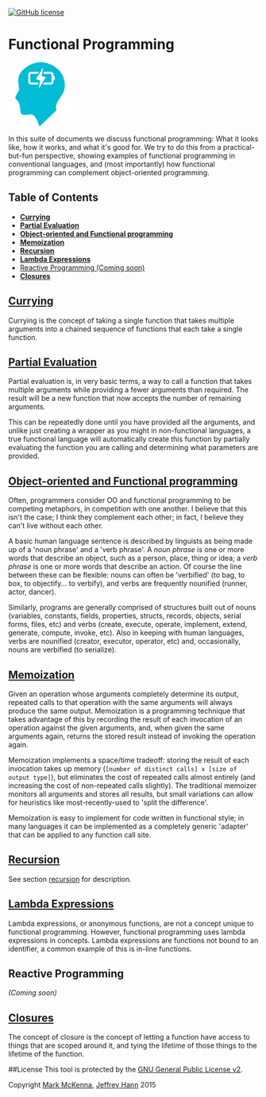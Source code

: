 [![GitHub license](https://img.shields.io/github/license/obihann-learning/functional-programming.svg)](https://github.com/obihann-learning/functional-programming/blob/master/LICENSE)

# Functional Programming

[![logo](https://raw.githubusercontent.com/learn-something-new/learn-something-new.github.io/master/logo.png?v=2)](#)

In this suite of documents we discuss functional programming: What it looks like, how it works, and what it's good for.  We try to do this from a practical-but-fun perspective, showing examples of functional programming in conventional languages, and (most importantly) how functional programming can complement object-oriented programming.

## Table of Contents

+ **[Currying](/currying)**
+ **[Partial Evaluation](/partial-eval)**
+ **[Object-oriented and Functional programming](/object-oriented)**
+ **[Memoization](/memoization)**
+ **[Recursion](/recursion )**
+ **[Lambda Expressions](/lambda)**
+ [Reactive Programming (Coming soon)](#)
+ **[Closures](/closures)**

## [Currying](/currying)

Currying is the concept of taking a single function that takes multiple arguments into a chained sequence
of functions that each take a single function.

## [Partial Evaluation](/partial-eval)

Partial evaluation is, in very basic terms, a way to call a function that takes multiple arguments while 
providing a fewer arguments than required. The result will be a new function that now accepts the number of remaining arguments. 

This can be repeatedly done until you have provided all the arguments, and unlike just creating a wrapper as you might in 
non-functional languages, a true functional language will automatically create this function by partially evaluating the function you 
are calling and determining what parameters are provided.

## [Object-oriented and Functional programming](/object-oriented)

Often, programmers consider OO and functional programming to be competing metaphors, in competition with one another. I believe that this isn't the case; I think they complement each other; in fact, I believe they can't live without each other.

A basic human language sentence is described by linguists as being made up of a 'noun phrase' and a 'verb phrase'.  A *noun phrase* is one or more words that describe an object, such as a person, place, thing or idea; a *verb phrase* is one or more words that describe an action.  Of course the line between these can be flexible: nouns can often be 'verbified' (to bag, to box, to objectify... to verbify), and verbs are frequently nounified (runner, actor, dancer).

Similarly, programs are generally comprised of structures built out of nouns (variables, constants, fields, properties, structs, records, objects, serial forms, files, etc) and verbs (create, execute, operate, implement, extend, generate, compute, invoke, etc).  Also in keeping with human languages, verbs are nounified (creator, executor, operator, etc) and, occasionally, nouns are verbified (to serialize).

## [Memoization](/memoization)

Given an operation whose arguments completely determine its output, repeated calls to that operation with the same arguments will always produce the same output.  Memoization is a programming technique that takes advantage of this by recording the result of each invocation of an operation against the given arguments, and, when given the same arguments again, returns the stored result instead of invoking the operation again.

Memoization implements a space/time tradeoff: storing the result of each invocation takes up memory (`[number of distinct calls] x [size of output type]`), but eliminates the cost of repeated calls almost entirely (and increasing the cost of non-repeated calls slightly).  The traditional memoizer monitors all arguments and stores all results, but small variations can allow for heuristics like most-recently-used to 'split the difference'.

Memoization is easy to implement for code written in functional style; in many languages it can be implemented as a completely generic 'adapter' that can be applied to any function call site.

## [Recursion](/recursion)

See section [recursion](/recursion) for description.

## [Lambda Expressions](/lambda)

Lambda expressions, or anonymous functions, are not a concept unique to functional programming. However, functional programming uses lambda expressions in concepts.
Lambda expressions are functions not bound to an identifier, a common example of this is in-line functions. 

## Reactive Programming

*(Coming soon)*

## [Closures](/closures)

The concept of closure is the concept of letting a function have access to things that are scoped around it, and tying the lifetime of those things to the lifetime of the function. 

##License
This tool is protected by the [GNU General Public License v2](http://www.gnu.org/licenses/gpl-2.0.html).

Copyright [Mark McKenna](https://github.com/markmckenna), [Jeffrey Hann](http://jeffreyhann.ca/) 2015

